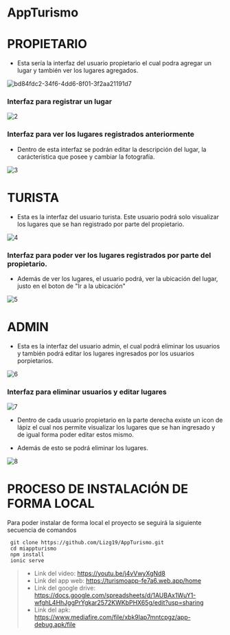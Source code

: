 # AppTurismo
# PROPIETARIO
- Esta sería la interfaz del usuario propietario el cual podra agregar un lugar y también ver los lugares agregados.

![bd84fdc2-34f6-4dd6-8f01-3f2aa21191d7](https://user-images.githubusercontent.com/65980001/179426601-9ffccb9a-726a-4a84-a297-36a6a279d076.jpg)

### Interfaz para registrar un lugar
![2](https://user-images.githubusercontent.com/65980001/179426742-3e7e4b07-189e-47c0-97b7-32ae93915945.jpg)

### Interfaz para ver los lugares registrados anteriormente
- Dentro de esta interfaz se podrán editar la descripción del lugar, la carácteristica que posee y cambiar la fotografía.

![3](https://user-images.githubusercontent.com/65980001/179426759-8e4c553d-d2b7-44cb-a13f-aa96d62853a5.jpg)

# TURISTA
- Esta es la interfaz del usuario turista. Este usuario podrá solo visualizar los lugares que se han registrado por parte del propietario.


![4](https://user-images.githubusercontent.com/65980001/179426824-1a786c47-cc77-4dcb-a1c4-a1bea82bb927.jpg)

### Interfaz para poder ver los lugares registrados por parte del propietario.
- Además de ver los lugares, el usuario podrá, ver la ubicación del lugar, justo en el boton de "Ir a la ubicación"

![5](https://user-images.githubusercontent.com/65980001/179426870-1952b963-5cda-4269-9a78-1f6a8480cf49.jpg)

# ADMIN
- Esta es la interfaz del usuario admin, el cual podrá eliminar los usuarios y también podrá editar los lugares ingresados por los usuarios porpietarios.

![6](https://user-images.githubusercontent.com/65980001/179426967-dd3df4a6-0b09-4108-bc88-e13d827f54dd.jpg)


### Interfaz para eliminar usuarios y editar lugares

![7](https://user-images.githubusercontent.com/65980001/179426977-97b1e72d-0390-4f6b-846c-c6e1d26cc335.jpg)

- Dentro de cada usuario propietario en la parte derecha existe un icon de lápiz el cual nos permite visualizar los lugares que se han ingresado y de igual forma poder editar estos mismo.

- Además de esto se podrá eliminar los lugares.

![8](https://user-images.githubusercontent.com/65980001/179427018-f40f1b65-7fa4-4418-b715-e62ebfe9fc94.jpg)


# PROCESO DE INSTALACIÓN DE FORMA LOCAL
Para poder instalar de forma local el proyecto se seguirá la siguiente secuencia de comandos
```
 git clone https://github.com/Lizg19/AppTurismo.git
 cd miappturismo
 npm install
 ionic serve
```
> - Link del video: https://youtu.be/j4vVwyXgNd8
> - Link del app web: https://turismoapp-fe7a6.web.app/home
> - Link del google drive: https://docs.google.com/spreadsheets/d/1AUBAx1WuY1-wfghL4HhJggPrYgkar2572KWKbPHX65g/edit?usp=sharing
> - Link del apk: https://www.mediafire.com/file/xbk9lap7mntcpgz/app-debug.apk/file
